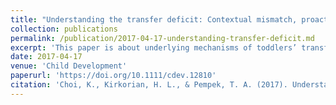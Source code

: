 ```yaml
---
title: "Understanding the transfer deficit: Contextual mismatch, proactive interference, and working memory affect toddlers’ video-based transfer"
collection: publications
permalink: /publication/2017-04-17-understanding-transfer-deficit.md
excerpt: 'This paper is about underlying mechanisms of toddlers’ transfer of learning from video.'
date: 2017-04-17
venue: 'Child Development'
paperurl: 'https://doi.org/10.1111/cdev.12810'
citation: 'Choi, K., Kirkorian, H. L., & Pempek, T. A. (2017). Understanding the transfer deficit: Contextual mismatch, proactive interference, and working memory affect toddlers’ video-based transfer. <i>Child Development</i>. Advance Online Publication.'
---
```

